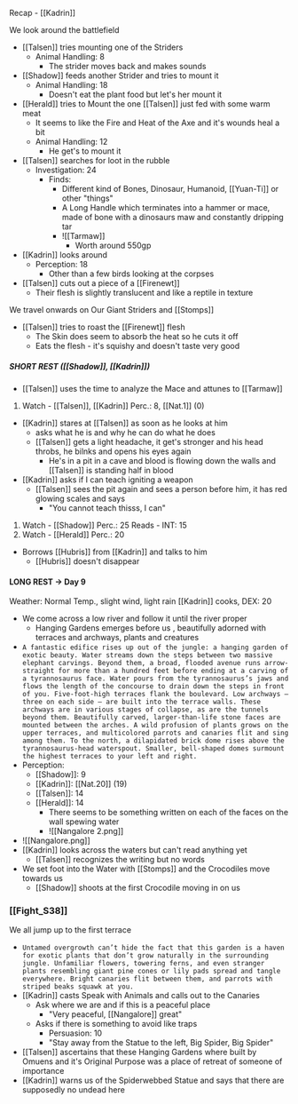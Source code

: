 Recap - [[Kadrin]]

We look around the battlefield
- [[Talsen]] tries mounting one of the Striders
	- Animal Handling: 8
		- The strider moves back and makes sounds
- [[Shadow]] feeds another Strider and tries to mount it
	- Animal Handling: 18
		- Doesn't eat the plant food but let's her mount it
- [[Herald]] tries to Mount the one [[Talsen]] just fed with some warm meat
	- It seems to like the Fire and Heat of the Axe and it's wounds heal a bit
	- Animal Handling: 12
		- He get's to mount it
- [[Talsen]] searches for loot in the rubble
	- Investigation: 24
		- Finds:
			- Different kind of Bones, Dinosaur, Humanoid, [[Yuan-Ti]] or other "things"
		  - A Long Handle which terminates into a hammer or mace, made of bone with a dinosaurs maw and constantly dripping tar
		  - ![[Tarmaw]]
			  - Worth around 550gp
- [[Kadrin]] looks around
	- Perception: 18
		- Other than a few birds looking at the corpses
- [[Talsen]] cuts out a piece of a [[Firenewt]]
	- Their flesh is slightly translucent and like a reptile in texture

We travel onwards on Our Giant Striders and [[Stomps]]
- [[Talsen]] tries to roast the [[Firenewt]] flesh
	- The Skin does seem to absorb the heat so he cuts it off
	- Eats the flesh - it's squishy and doesn't taste very good

##### SHORT REST ([[Shadow]], [[Kadrin]])
- [[Talsen]] uses the time to analyze the Mace and attunes to [[Tarmaw]]

1. Watch - [[Talsen]], [[Kadrin]]
Perc.: 8, [[Nat.1]] (0)
- [[Kadrin]] stares at [[Talsen]] as soon as he looks at him
	- asks what he is and why he can do what he does
	- [[Talsen]] gets a light headache, it get's stronger and his head throbs, he bilnks and opens his eyes again
		- He's in a pit in a cave and blood is flowing down the walls and [[Talsen]] is standing half in blood
- [[Kadrin]] asks if I can teach igniting a weapon
	- [[Talsen]] sees the pit again and sees a person before him, it has red glowing scales and says
		- "You cannot teach thisss, I can"

1. Watch - [[Shadow]]
Perc.: 25
Reads - INT: 15
3. Watch -  [[Herald]]
Perc.: 20
- Borrows [[Hubris]] from [[Kadrin]] and talks to him
	- [[Hubris]] doesn't disappear 

#### LONG REST -> Day 9
Weather: Normal Temp., slight wind, light rain
[[Kadrin]] cooks, DEX: 20

- We come across a low river and follow it until the river proper
	- Hanging Gardens emerges before us , beautifully adorned with terraces and archways, plants and creatures
- `A fantastic edifice rises up out of the jungle: a hanging garden of exotic beauty. Water streams down the steps between two massive elephant carvings. Beyond them, a broad, flooded avenue runs arrow-straight for more than a hundred feet before ending at a carving of a tyrannosaurus face. Water pours from the tyrannosaurus’s jaws and flows the length of the concourse to drain down the steps in front of you. Five-foot-high terraces flank the boulevard. Low archways — three on each side — are built into the terrace walls. These archways are in various stages of collapse, as are the tunnels beyond them. Beautifully carved, larger-than-life stone faces are mounted between the arches. A wild profusion of plants grows on the upper terraces, and multicolored parrots and canaries flit and sing among them. To the north, a dilapidated brick dome rises above the tyrannosaurus-head waterspout. Smaller, bell-shaped domes surmount the highest terraces to your left and right.`
- Perception:
	- [[Shadow]]: 9
	- [[Kadrin]]: [[Nat.20]] (19)
	- [[Talsen]]: 14
	- [[Herald]]: 14
		- There seems to be something written on each of the faces on the wall spewing water
		- ![[Nangalore 2.png]]
- ![[Nangalore.png]]
- [[Kadrin]] looks across the waters but can't read anything yet
	- [[Talsen]] recognizes the writing but no words
- We set foot into the Water with [[Stomps]] and the Crocodiles move towards us
	- [[Shadow]] shoots at the first Crocodile moving in on us

 ### [[Fight_S38]]
 
  We all jump up to the first terrace
  - `Untamed overgrowth can’t hide the fact that this garden is a haven for exotic plants that don’t grow naturally in the surrounding jungle. Unfamiliar flowers, towering ferns, and even stranger plants resembling giant pine cones or lily pads spread and tangle everywhere. Bright canaries flit between them, and parrots with striped beaks squawk at you.`
  - [[Kadrin]] casts Speak with Animals and calls out to the Canaries
	  - Ask where we are and if this is a peaceful place
		  - "Very peaceful, [[Nangalore]] great"
	- Asks if there is something to avoid like traps
		- Persuasion: 10
		- "Stay away from the Statue to the left, Big Spider, Big Spider"
- [[Talsen]] ascertains that these Hanging Gardens where built by Omuens and it's Original Purpose was a place of retreat of someone of importance
- [[Kadrin]] warns us of the Spiderwebbed Statue and says that there are supposedly no undead here